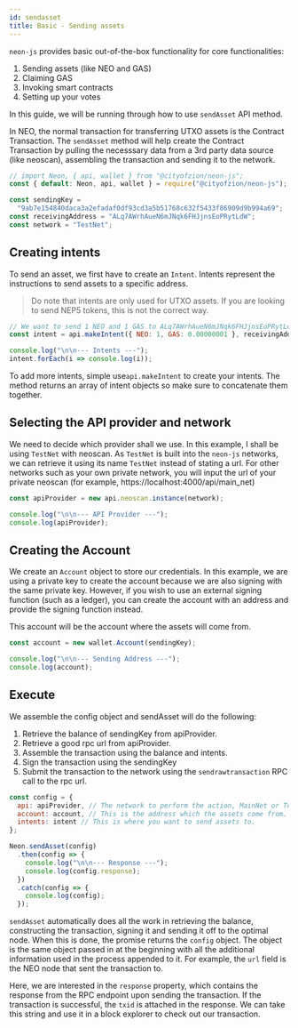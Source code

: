 ```yaml
---
id: sendasset
title: Basic - Sending assets
---
```


`neon-js` provides basic out-of-the-box functionality for core functionalities:

1. Sending assets (like NEO and GAS)
2. Claiming GAS
3. Invoking smart contracts
4. Setting up your votes

In this guide, we will be running through how to use `sendAsset` API method.

In NEO, the normal transaction for transferring UTXO assets is the Contract Transaction. The `sendAsset` method will help create the Contract Transaction by pulling the necesssary data from a 3rd party data source (like neoscan), assembling the transaction and sending it to the network.

```js
// import Neon, { api, wallet } from "@cityofzion/neon-js";
const { default: Neon, api, wallet } = require("@cityofzion/neon-js");

const sendingKey =
  "9ab7e154840daca3a2efadaf0df93cd3a5b51768c632f5433f86909d9b994a69";
const receivingAddress = "ALq7AWrhAueN6mJNqk6FHJjnsEoPRytLdW";
const network = "TestNet";
```

## Creating intents
To send an asset, we first have to create an `Intent`. Intents represent the instructions to send assets to a specific address.

> Do note that intents are only used for UTXO assets. If you are looking to send NEP5 tokens, this is not the correct way.

```js
// We want to send 1 NEO and 1 GAS to ALq7AWrhAueN6mJNqk6FHJjnsEoPRytLdW
const intent = api.makeIntent({ NEO: 1, GAS: 0.00000001 }, receivingAddress);

console.log("\n\n--- Intents ---");
intent.forEach(i => console.log(i));
```

To add more intents, simple use`api.makeIntent` to create your intents. The method returns an array of intent objects so make sure to concatenate them together.

## Selecting the API provider and network
We need to decide which provider shall we use. In this example, I shall be using `TestNet` with neoscan. As `TestNet` is built into the `neon-js` networks, we can retrieve it using its name `TestNet` instead of stating a url. For other networks such as your own private network, you will input the url of your private neoscan (for example, https://localhost:4000/api/main_net)

```js
const apiProvider = new api.neoscan.instance(network);

console.log("\n\n--- API Provider ---");
console.log(apiProvider);
```

## Creating the Account
We create an `Account` object to store our credentials. In this example, we are using a private key to create the account because we are also signing with the same private key. However, if you wish to use an external signing function (such as a ledger), you can create the account with an address and provide the signing function instead.

This account will be the account where the assets will come from.

```js
const account = new wallet.Account(sendingKey);

console.log("\n\n--- Sending Address ---");
console.log(account);
```

## Execute
We assemble the config object and sendAsset will do the following:

1. Retrieve the balance of sendingKey from apiProvider.
2. Retrieve a good rpc url from apiProvider.
3. Assemble the transaction using the balance and intents.
4. Sign the transaction using the sendingKey
5. Submit the transaction to the network using the `sendrawtransaction` RPC call to the rpc url.

```js
const config = {
  api: apiProvider, // The network to perform the action, MainNet or TestNet.
  account: account, // This is the address which the assets come from.
  intents: intent // This is where you want to send assets to.
};

Neon.sendAsset(config)
  .then(config => {
    console.log("\n\n--- Response ---");
    console.log(config.response);
  })
  .catch(config => {
    console.log(config);
  });
```

`sendAsset` automatically does all the work in retrieving the balance, constructing the transaction, signing it and sending it off to the optimal node. When this is done, the promise returns the `config` object. The object is the same object passed in at the beginning with all the additional information used in the process appended to it. For example, the `url` field is the NEO node that sent the transaction to.

Here, we are interested in the `response` property, which contains the response from the RPC endpoint upon sending the transaction. If the transaction is successful, the `txid` is attached in the response. We can take this string and use it in a block explorer to check out our transaction.
